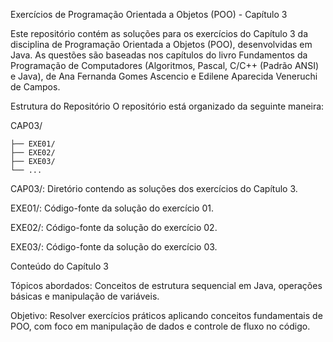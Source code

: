 Exercícios de Programação Orientada a Objetos (POO) - Capítulo 3


Este repositório contém as soluções para os exercícios do Capítulo 3 da disciplina de Programação Orientada a Objetos (POO), desenvolvidas em Java. As questões são baseadas nos capítulos do livro Fundamentos da Programação de Computadores (Algoritmos, Pascal, C/C++ (Padrão ANSI) e Java), de Ana Fernanda Gomes Ascencio e Edilene Aparecida Veneruchi de Campos.

Estrutura do Repositório
O repositório está organizado da seguinte maneira:


CAP03/
   
    ├── EXE01/
    ├── EXE02/
    ├── EXE03/
    └── ...

CAP03/: Diretório contendo as soluções dos exercícios do Capítulo 3.

EXE01/: Código-fonte da solução do exercício 01.

EXE02/: Código-fonte da solução do exercício 02.

EXE03/: Código-fonte da solução do exercício 03.

Conteúdo do Capítulo 3

Tópicos abordados: Conceitos de estrutura sequencial em Java, operações básicas e manipulação de variáveis.

Objetivo: Resolver exercícios práticos aplicando conceitos fundamentais de POO, com foco em manipulação de dados e controle de fluxo no código.
